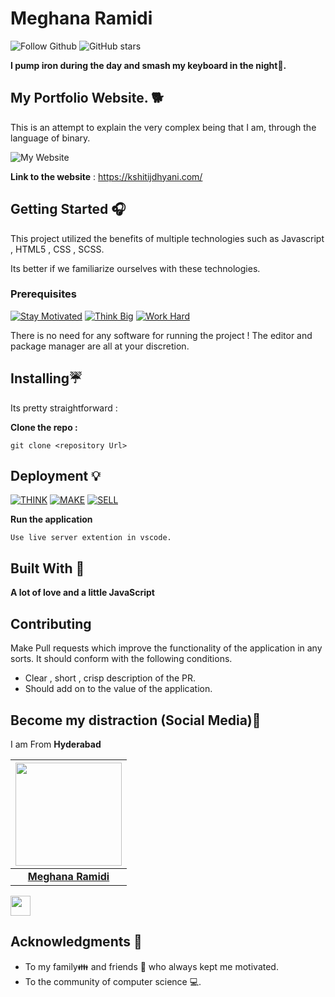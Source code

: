# Meghana Ramidi  

![Follow Github](https://img.shields.io/github/followers/ramidimeghanareddy?color=%2317202A&label=Follow%20ramidimeghanareddy&logo=github&style=for-the-badge)  ![GitHub stars](https://img.shields.io/github/stars/ramidimeghanareddy/Github_readme_template?color=%2317202A&label=STARS%20%F0%9F%8C%9F&logo=github&style=for-the-badge) 

**I pump iron during the day and smash my keyboard in the night🐙.** 

## My Portfolio Website. 🐕

This is an attempt to explain the very complex being that I am, through the language of binary. 

![My Website](/Myportfolio.png)

**Link to the website** : https://kshitijdhyani.com/

## Getting Started 🎧

This project utilized the benefits of multiple technologies such as Javascript , HTML5 , CSS , SCSS.

Its better if we familiarize ourselves with these technologies. 

### Prerequisites
[![Stay Motivated](https://img.shields.io/badge/Stay-Motivated-teal.svg?style=for-the-badge)](https://www.instagram.com//) [![Think Big](https://img.shields.io/badge/Think-Big-orange.svg?style=for-the-badge)](https://www.linkedin.com/in/meghanareddy49341/) [![Work Hard](https://img.shields.io/badge/Work-Hard-blue.svg?style=for-the-badge)](https://github.com/ramidimeghanareddy)

There is no need for any software for running the project ! The editor and package manager are all at your discretion. 

## Installing☔

Its pretty straightforward :

**Clone the repo :** 
```
git clone <repository Url>
```

## Deployment 💡
[![THINK](https://img.shields.io/badge/Stay-Motivated-teal.svg?style=for-the-badge)](https://github.com/ramidimeghanareddy/Mess_It_Up) [![MAKE](https://img.shields.io/badge/Think-Big-orange.svg?style=for-the-badge)](https://www.linkedin.com/in/meghanareddy49341/) [![SELL](https://img.shields.io/badge/Work-Hard-blue.svg?style=for-the-badge)](https://github.com/ramidimeghanareddy)

**Run the application** 
```
Use live server extention in vscode.
```

## Built With 🎯
**A lot of love and a little JavaScript**

## Contributing 

Make Pull requests which improve the functionality of the application in any sorts. It should conform with the following conditions. 
* Clear , short , crisp description of the PR. 
* Should add on to the value of the application.

## Become my distraction (Social Media)🏅
I am From **Hyderabad**


|                                                                                     <a href="https://github.com/ramidimeghanareddy"><img src="[https://i.ibb.co/JCdtj0v/Whats-App-Image-2020-05-18-at-9-41-11-PM.jpg](https://avatars.githubusercontent.com/u/129314031?s=400&u=686aaf7e980dc642e80fe21848b09dde828e9e5f&v=4)" width=170px height=165px /></a>                                                                                         |
| :------------------------------------------------------------------------------------------------------------------------------------------------------------------------------------------------------------------------------------------------------------------------------------------------------------------------------------------: |
|                                                                                                                                        **[Meghana Ramidi](https://avatars.githubusercontent.com/u/129314031?s=400&u=686aaf7e980dc642e80fe21848b09dde828e9e5f&v=4)**                                                                                                                                        |
 <a href="linkedin.com/in/meghanareddy49341"><img src="https://raw.githubusercontent.com/vinitshahdeo/Water-Monitoring-System/master/assets/linkedin.png" width="32px" height="32px"></a> 

## Acknowledgments 💖

* To my family👪  and friends 👫 who always kept me motivated.
* To the community of computer science 💻.


